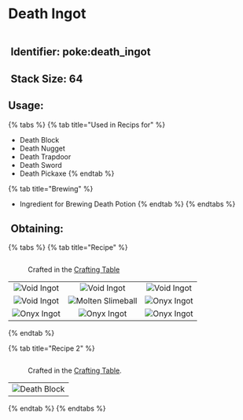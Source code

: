 # Death Ingot



<figure><img src="https://github.com/user-attachments/assets/f4818c7c-f8c9-4218-b546-70a6a439e4cb" alt=""><figcaption></figcaption></figure>

## <img src="https://minecraft.wiki/images/Name_Tag_JE2_BE2.png?cbdc1" alt="" data-size="line"> Identifier: poke:death\_ingot <a href="#identifier" id="identifier"></a>

## <img src="https://minecraft.wiki/images/Light_Gray_Bundle_JE1_BE1.png?b552e" alt="" data-size="line"> Stack Size: 64

## Usage:

{% tabs %}
{% tab title="Used in Recips for" %}
* Death Block
* Death Nugget
* Death Trapdoor
* Death Sword
* Death Pickaxe
{% endtab %}

{% tab title="Brewing" %}
* Ingredient for Brewing Death Potion
{% endtab %}
{% endtabs %}

## <img src="https://minecraft.wiki/images/thumb/Crafting_Table_JE4_BE3.png/150px-Crafting_Table_JE4_BE3.png?5767f" alt="" data-size="line"> Obtaining:

{% tabs %}
{% tab title="Recipe" %}
<figure><img src="https://minecraft.wiki/images/thumb/Crafting_Table_JE4_BE3.png/150px-Crafting_Table_JE4_BE3.png?5767f" alt=""><figcaption><p>Crafted in the <a href="https://minecraft.wiki/w/Crafting_Table">Crafting Table</a></p></figcaption></figure>

|                                                                                                |                                                                                                      |                                                                                                |
| :--------------------------------------------------------------------------------------------: | :--------------------------------------------------------------------------------------------------: | :--------------------------------------------------------------------------------------------: |
| ![Void Ingot](https://github.com/user-attachments/assets/790448a7-113f-413d-a389-128319f007a7) |    ![Void Ingot](https://github.com/user-attachments/assets/790448a7-113f-413d-a389-128319f007a7)    | ![Void Ingot](https://github.com/user-attachments/assets/790448a7-113f-413d-a389-128319f007a7) |
| ![Void Ingot](https://github.com/user-attachments/assets/790448a7-113f-413d-a389-128319f007a7) | ![Molten Slimeball](https://github.com/user-attachments/assets/e13f83a8-b0d5-47ed-bd3d-9623c9a5fab5) | ![Onyx Ingot](https://github.com/user-attachments/assets/637c75db-659f-4e80-b8a0-1454c23727b6) |
| ![Onyx Ingot](https://github.com/user-attachments/assets/637c75db-659f-4e80-b8a0-1454c23727b6) |    ![Onyx Ingot](https://github.com/user-attachments/assets/637c75db-659f-4e80-b8a0-1454c23727b6)    | ![Onyx Ingot](https://github.com/user-attachments/assets/637c75db-659f-4e80-b8a0-1454c23727b6) |
{% endtab %}

{% tab title="Recipe 2" %}


<figure><img src="https://minecraft.wiki/images/thumb/Crafting_Table_JE4_BE3.png/150px-Crafting_Table_JE4_BE3.png?5767f" alt=""><figcaption><p>Crafted in the <a href="https://minecraft.wiki/w/Crafting_Table">Crafting Table</a>.</p></figcaption></figure>

|                                                                                                 |
| :---------------------------------------------------------------------------------------------: |
| ![Death Block](https://github.com/user-attachments/assets/af642063-35e7-4d6f-946b-81bc19c7dd98) |
{% endtab %}
{% endtabs %}
